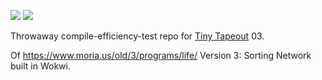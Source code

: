 ![](../../workflows/gds/badge.svg) ![](../../workflows/docs/badge.svg)

Throwaway compile-efficiency-test repo for [Tiny Tapeout](https://tinytapeout.com) 03.

Of https://www.moria.us/old/3/programs/life/ Version 3: Sorting Network built in Wokwi.


